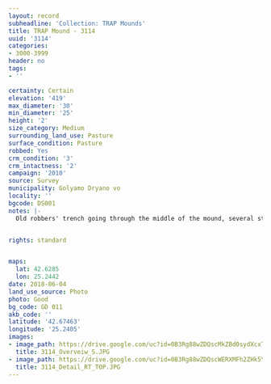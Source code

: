 ```yaml
---
layout: record
subheadline: 'Collection: TRAP Mounds'
title: TRAP Mound - 3114
uuid: '3114'
categories:
- 3000-3999
header: no
tags:
- ''

certainty: Certain
elevation: '419'
max_diameter: '30'
min_diameter: '25'
height: '2'
size_category: Medium
surrounding_land_use: Pasture
surface_condition: Pasture
robbed: Yes
crm_condition: '3'
crm_intactness: '2'
campaign: '2010'
source: Survey
municipality: Golyamo Dryano vo
locality: ''
bgcode: DS001
notes: |-
  Old robbers' trench going through the middle of the mound, several stones on the top, looks like already excavated - Kiotv?.


rights: standard


maps:
  lat: 42.6285
  lon: 25.2442
date: 2018-06-04
land_use_source: Photo
photo: Good
bg_code: GD 011
akb_code: ''
latitude: '42.67463'
longitude: '25.2405'
images:
- image_path: https://drive.google.com/uc?id=0B3Rg88wZDQscMkZBd0sydXcxTW8
  title: 3114_Overveiw_S.JPG
- image_path: https://drive.google.com/uc?id=0B3Rg88wZDQscWERXMFh2ZHk5YVE
  title: 3114_Detail_RT_TOP.JPG
---
```

